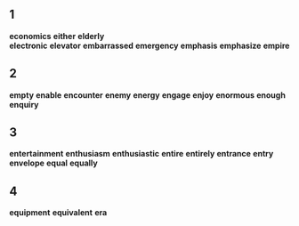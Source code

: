 ## 1
**economics** 
**either** 
**elderly**  
**electronic** 
**elevator** 
**embarrassed** 
**emergency** 
**emphasis** 
**emphasize** 
**empire** 
## 2
**empty** 
**enable** 
**encounter** 
**enemy** 
**energy** 
**engage** 
**enjoy** 
**enormous** 
**enough** 
**enquiry** 
## 3
**entertainment** 
**enthusiasm** 
**enthusiastic** 
**entire** 
**entirely** 
**entrance** 
**entry** 
**envelope** 
**equal** 
**equally**
## 4 
**equipment** 
**equivalent** 
**era** 